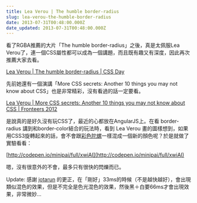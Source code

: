 ```yaml
---
title: Lea Verou | The humble border-radius
slug: lea-verou-the-humble-border-radius
date: 2013-07-31T00:48:00.000Z
date_updated: 2013-07-31T00:48:00.000Z
---
```


看了RGBA推薦的大片「The humble border-radius」之後，真是太佩服Lea Verou了，連一個CSS屬性都可以成為一個講題，而且既有趣又有深度，因此再次推薦大家去看。

[Lea Verou | The humble border-radius | CSS Day](http://vimeo.com/70171266)

先前她還有一個演講「More CSS secrets: Another 10 things you may not know about CSS」也是非常精彩，沒有看過的話一定要看。

[Lea Verou | More CSS secrets: Another 10 things you may not know about CSS | Fronteers 2012](http://vimeo.com/52882799)

是說真的是好久沒有玩CSS了，最近的心都放在AngularJS上。在看 border-radius 講到和border-color結合的玩法時，看到 Lea Verou 畫的圖樣想到，如果用CSS3旋轉起來的話，會不會跟[彩色陀螺](http://www.youtube.com/watch?v=JQv1fyUJEAw)一樣混成一個新的顏色呢？於是就做了實驗看看：

[http://codepen.io/minipai/full/xwiAI](http://codepen.io/minipai/full/xwiAI)

嗯，沒有很意外的不會，最多只有很快的閃爍而已。

Update: 感謝 [jotarun](http://about.me/jotarun) 的更正，在「剛好」33ms的時候（不是越快越好），會出現類似混色的效果，但是不完全是色光混色的效果，然後黑＋白要66ms才會出現效果，非常微妙&hellip;
